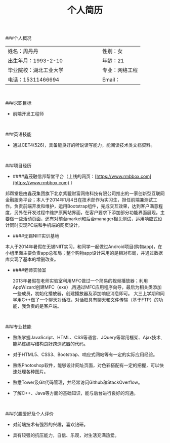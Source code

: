 # **<p style="text-align:center;">个人简历</p>**

<br/>

###个人概况

<table frame=void>
   <tr>
      <td>姓名：周丹丹</td>
      <td>性别：女</td>
   </tr>
   <tr>
      <td  width="70%">出生年月：1993-2-10 </td>
      <td>年龄：21</td>
   </tr>
   <tr>
      <td>毕业院校：湖北工业大学</td>
      <td>专业：网络工程</td>
   </tr>
   <tr>
      <td>电话：15311466694</td>
      <td>Email：<daisyzhou.me@gmail.com></td>
   </tr>
</table>

<br/>

###求职目标
* 前端开发工程师

<br/>

###英语技能
* 通过CET4(526)，具备能良好的听说读写能力，能阅读技术类文档资料。

<br/>

###项目经历
* ####鑫茂融信邦帮堂平台（上线的网页：[https://www.rmbbox.com](https://www.rmbbox.com)  ）

 邦帮堂是由鑫茂集团旗下北京紫貔财富网络科技有限公司推出的一家创新型互联网金融服务平台；本人于2014年1月4日在技术部作为实习生，担任前端兼测试工作。负责前端开发和维护，运用Bootstrap组件，完成交互效果，达到客户满意程度，另外在开发过程中维护原网站界面，在客户要求下添加部分功能界面展现。主要做一些活动页面，还有对前台market和后台manager相关测试，运用响应式设计同时实现PC端和手机端的网页设计。

* ####无锡NIIT实训基地

 本人于2014年暑假在无锡NIIT实习，和同学一起做过Android项目(购物app)，在小组里面主要负责app总布局；整个购物app设计采用的是相对布局，并通过数据库实现了基本的增删改查。

* ####老师实验室

  2013年暑假在老师实验室利用MFC做过一个简易的视频播放器；利用AppWizard创建MFC（exe）,再通过MFC应用程序向导，最后为相关类添加一些成员，初始化播放器，创建播放器及添加响应消息即可。
   大三上学期和同学用C++做了一个聊天对话框，对话框具有聊天和文件传输（基于FTP）的功能，我负责的是客户端。

<br/>

###专业技能
* 熟练掌握JavaScript、HTML、CSS等语言、JQuery等常用框架、Ajax技术,能熟练编写结构良好跨浏览器的代码。

* 对于HTML5、CSS3、Bootstrap、响应式网站等有一定的实际应用经验。

* 熟练Photoshop软件，能够设计网址页面，对色彩搭配有一定的把握，可以快速处理各种图片。

* 熟悉Tower及Git代码管理，并经常访问Github和StackOverflow。

* 了解C++、Java等方面的基础知识，能与后台进行良好的沟通。

<br/>

###兴趣爱好及个人评价
* 对前端技术有强烈的兴趣，喜欢钻研。

* 具有较强的抗压能力，自信、乐观，对生活充满热爱。
